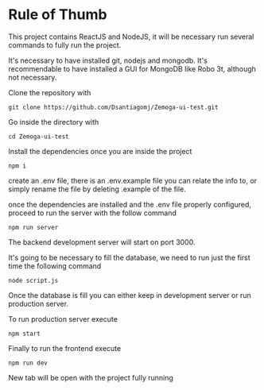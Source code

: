 # Rule of Thumb

This project contains ReactJS and NodeJS, it will be necessary run several commands to fully run the project.

It's necessary to have installed git, nodejs and mongodb. It's recommendable to have installed a GUI for MongoDB like Robo 3t, although not necessary.

Clone the repository with

    git clone https://github.com/Dsantiagomj/Zemoga-ui-test.git

Go inside the directory with

    cd Zemoga-ui-test

Install the dependencies once you are inside the project

    npm i

create an .env file, there is an .env.example file you can relate the info to, or simply rename the file by deleting .example of the file.

once the dependencies are installed and the .env file properly configured, proceed to run the server with the follow command

    npm run server

The backend development server will start on port 3000.

It's going to be necessary to fill the database, we need to run just the first time the following command

    node script.js

Once the database is fill you can either keep in development server or run production server.

To run production server execute

    npm start

Finally to run the frontend execute

    npm run dev

New tab will be open with the project fully running
